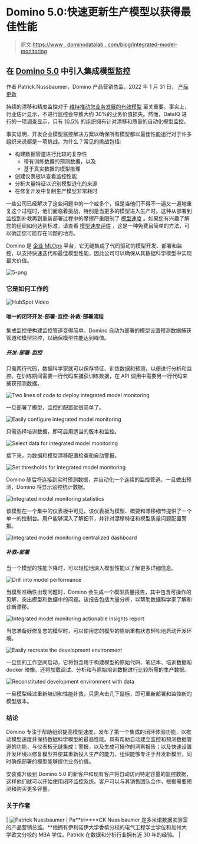 # Domino 5.0:快速更新生产模型以获得最佳性能

> 原文:[https://www . dominodatalab . com/blog/integrated-model-monitoring](https://www.dominodatalab.com/blog/integrated-model-monitoring)

## 在 [Domino 5.0](/blog/whats-new-in-domino-5.0) 中引入集成模型监控

作者 Patrick Nussbaumer，Domino 产品营销总监，2022 年 1 月 31 日， [产品更新](/blog/tag/product-updates)

持续的漂移和精度监控对于 [维持推动您业务发展的有效模型](https://www.dominodatalab.com/blog/4-ways-to-maintain-model-accuracy-with-model-monitoring) 至关重要。事实上，行业估计显示，不进行监控会导致大约 30%的业务价值损失。然而，DataIQ 进行的一项调查显示，只有 [10.5%](https://www.dominodatalab.com/resources/dataiq-survey-how-to-scale-data-science/) 的组织拥有针对漂移和质量的自动化模型监控。

事实证明，开发企业模型监控解决方案以确保所有模型都以最佳性能运行对于许多组织来说都是一项挑战。为什么？常见的挑战包括:

*   构建数据管道进行比较的复杂性
    *   带有训练数据的预测数据，以及
    *   基于真实数据的模型推理
*   创建仪表板以查看监控性能
*   分析大量特征以识别模型退化的来源
*   在修复开发中复制生产模型非常耗时

一些公司已经解决了这些问题中的一个或多个，但是当他们不得不一遍又一遍地重复这个过程时，他们面临着挑战，特别是当更多的模型进入生产时。这种从部署到监控到补救再到重新部署过程中的摩擦严重限制了 [模型速度](https://www.dominodatalab.com/blog/model-velocity) 。如果您有兴趣了解您的组织如何达到标准，请查看 [模型速度评估](https://www.dominodatalab.com/resources/data-science-process-lifecycle-assessment) ，这是一种免费且简单的方法，可以确定您可能存在问题的地方。

Domino 是 [企业 MLOps](https://www.dominodatalab.com/resources/a-guide-to-enterprise-mlops/) 平台，它无缝集成了代码驱动的模型开发、部署和监控，以支持快速迭代和最佳模型性能，因此公司可以确保从其数据科学模型中实现最大价值。

![5-png](../Images/80079ee8744686d16915b05e7bff1527.png)

### 它是如何工作的

![HubSpot Video](../Images/2fe686949c286f7244b5e31e0b25ec91.png)

#### 唯一的闭环开发-部署-监控-补救-部署流程

集成监控使构建监控管道变得简单。Domino 自动为部署的模型设置预测数据捕获管道和模型监控，以确保模型性能达到峰值。

##### 开发-部署-监控

只需两行代码，数据科学家就可以保存特征、训练数据和预测，以便进行分析和监控。在训练期间需要一行代码来捕获训练数据，在 API 调用中需要另一行代码来捕获预测数据。

![Two lines of code to deploy integrated model monitoring](../Images/fa555a1516000c18b63d6243adc8e47f.png)

一旦部署了模型，监控的配置就很简单了。

![Easily configure integrated model monitoring](../Images/072b2721dcbdb7e71abb08604a686dc3.png)

只需选择培训数据，即可启用适当的版本和监控。

![Select data for integrated model monitoring](../Images/894cb8844df8e573f3a5d7b9a5ab52fd.png)

接下来，为数据和模型漂移配置检查和自动警报。

![Set thresholds for integrated model monitoring](../Images/619967fd85d2c714e650342a1f4894b9.png)

Domino 随后将连接到实时预测数据，并自动化一个连续的监控管道。一旦做出预测，Domino 将显示监控统计数据。

![Integrated model monitoring statistics](../Images/6e38f12ba5eb470fa64a29fbdbe98466.png)

该模型在一个集中的仪表板中可见，该仪表板为模型、概要和漂移细节提供了一个单一的控制台。用户能够深入了解细节，并针对漂移特征和模型质量问题配置警报。

![Integrated model monitoring centralized dashboard](../Images/05de88d0ac2977490c67c973df99665a.png)

##### 补救-部署

当一个模型的性能下降时，可以轻松地深入模型性能以了解更多详细信息。

![Drill into model performance](../Images/a0e8d2a9a0abf7ddb6635bcf13e96fb5.png)

当模型准确性出现问题时，Domino 会生成一个模型质量报告，其中包含可操作的见解，突出模型和数据中的问题。该报告包括大量分析，以帮助数据科学家了解和诊断漂移。

![Integrated model monitoring actionable insights report](../Images/e60f92ed464dd513016e33c4d655beb0.png)

当您准备好修复您的模型时，可以使用您的模型的原始重构状态轻松地启动开发环境。

![Easily recreate the development environment](../Images/fafdb669624d2e3890bba40d41c406e8.png)

一旦您的工作空间启动，它将包含用于构建模型的原始代码、笔记本、培训数据和 docker 映像。还将加载调试、分析和与原始培训数据进行比较所需的生产数据。

![Reconstituted development environment with data](../Images/472580dcb82e76531d003029a6b244ca.png)

一旦模型经过重新培训和性能补救，只需点击几下鼠标，即可重新部署和监控新的模型版本。

### 结论

Domino 专注于帮助组织提高模型速度，发布了第一个集成的闭环体验功能，以推动模型速度并保持数据科学模型的最高性能。具有帮助自动建立监控和预测数据管道的功能，与仪表板无缝集成；警报，以及生成可操作的洞察报告；以及快速设置开发环境以修复模型并使其重新投入生产的能力，组织能够专注于开发新模型，同时确保部署的模型能够提供业务价值。

安装或升级到 Domino 5.0 的新客户和现有客户将自动访问特定容量的监控数据，这样他们就可以开始使用闭环监控系统。客户可以与其销售团队合作，根据需要预测和购买更多容量。

### 关于作者

| ![Patrick Nussbaumer](../Images/02da77a77f91396bdfec1f49d68d0f6e.png) | Pa**tri****CK Nuss baumer 是多米诺数据实验室的产品营销总监。**他拥有伊利诺伊大学香槟分校的电气工程学士学位和加州大学欧文分校的 MBA 学位。Patrick 在数据和分析行业拥有近 30 年的经验。 |